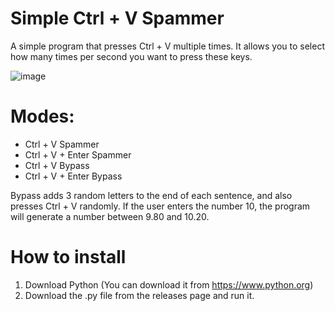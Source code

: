 # Simple Ctrl + V Spammer

A simple program that presses Ctrl + V multiple times. 
It allows you to select how many times per second you want to press these keys.

![image](https://github.com/3ln1c0/simplectrlvspammer/assets/79100240/398b260a-ea6e-4b0e-b6a4-3815414a7b0b)

# Modes:
  - Ctrl + V Spammer
  - Ctrl + V + Enter Spammer
  - Ctrl + V Bypass
  - Ctrl + V + Enter Bypass

Bypass adds 3 random letters to the end of each sentence, and also presses Ctrl + V randomly. If the user enters the number 10, the program will generate a number between 9.80 and 10.20.

# How to install
1. Download Python (You can download it from https://www.python.org)
2. Download the .py file from the releases page and run it.



